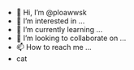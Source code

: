 - 👋 Hi, I’m @ploawwsk
- 👀 I’m interested in ...
- 🌱 I’m currently learning ...
- 💞️ I’m looking to collaborate on ...
- 📫 How to reach me ...
- cat

<!---
ploawwsk/ploawwsk is a ✨ special ✨ repository because its `README.md` (this file) appears on your GitHub profile.
You can click the Preview link to take a look at your changes.
--->
